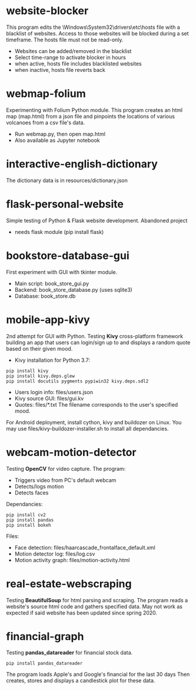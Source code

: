 # website-blocker

This program edits the \Windows\System32\drivers\etc\hosts file with a blacklist of websites.
Access to those websites will be blocked during a set timeframe.
The hosts file must not be read-only.

* Websites can be added/removed in the blacklist
* Select time-range to activate blocker in hours
* when active, hosts file includes blacklisted websites
* when inactive, hosts file reverts back

# webmap-folium

Experimenting with Folium Python module. This program creates an html map (map.html) from a json file
and pinpoints the locations of various volcanoes from a csv file's data.

* Run webmap.py, then open map.html
* Also available as Jupyter notebook

# interactive-english-dictionary

The dictionary data is in resources/dictionary.json

# flask-personal-website

Simple testing of Python & Flask website development. Abandoned project

* needs flask module (pip install flask)

# bookstore-database-gui

First experiment with GUI with tkinter module.

* Main script: book_store_gui.py
* Backend: book_store_database.py (uses sqlite3)
* Database: book_store.db

# mobile-app-kivy

2nd attempt for GUI with Python. Testing **Kivy** cross-platform framework building an app that users can login/sign up to and displays a random quote based on their given mood.

* Kivy installation for Python 3.7:
```
pip install kivy
pip install kivy.deps.glew
pip install docutils pygments pypiwin32 kivy.deps.sdl2
```
* Users login info: files/users.json
* Kivy source GUI: files/gui.kv
* Quotes: files/*.txt
The filename corresponds to the user's specified mood.

For Android deployment, install cython, kivy and buildozer on Linux.
You may use files/kivy-buildozer-installer.sh to install all dependancies.

# webcam-motion-detector

Testing **OpenCV** for video capture. The program:
* Triggers video from PC's default webcam
* Detects/logs motion
* Detects faces

Dependancies:
```
pip install cv2
pip install pandas
pip install bokeh
```

Files:
* Face detection: files/haarcascade_frontalface_default.xml
* Motion detector log: files/log.csv
* Motion activity graph: files/motion-activity.html

# real-estate-webscraping

Testing **BeautifulSoup** for html parsing and scraping.
The program reads a website's source html code and gathers specified data.
May not work as expected if said website has been updated since spring 2020.

# financial-graph

Testing **pandas_datareader** for financial stock data.
```
pip install pandas_datareader
```
The program loads Apple's and Google's financial for the last 30 days Then creates, stores and displays a candlestick plot for these data.
